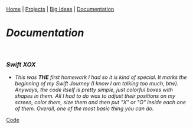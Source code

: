 [Home](https://kaankutluer.github.io/kaankutluer.github.io/) | [Projects](https://kaankutluer.github.io/kaankutluer.github.io/projects.md) | [Big Ideas](https://kaankutluer.github.io/kaankutluer.github.io/big_ideas.md) | [Documentation](https://kaankutluer.github.io/kaankutluer.github.io/documentation.md)


# ***Documentation***

<br>

### ***Swift XOX***

- *This was **THE** first homework I had so it is kind of special. It marks the beginning of my Swift Journey (I know I am talking too much, btw). Anyways, the code itself is pretty simple, just colorful boxes with shapes in them. All I had to do was to adjust their positions on my screen, color them, size them and then put "X" or "O" inside each one of them. Overall, one of the most basic thing you can do.*

[Code](https://github.com/KaanKutluer/kaankutluer.github.io/blob/main/Assets/SwiftXOX/ContentView6.Swift)
